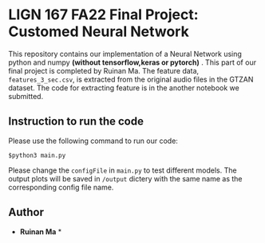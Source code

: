 # LIGN 167 FA22 Final Project: Customed Neural Network

This repository contains our implementation of a Neural Network using python and numpy **(without tensorflow,keras or pytorch)** . This part of our final project is completed by Ruinan Ma. The feature data, `features_3_sec.csv`, is extracted from the original audio files in the GTZAN dataset. The code for extracting feature is in the another notebook we submitted.

## Instruction to run the code

Please use the following command to run our code:

```#!/bin/bash
$python3 main.py
```

Please change the ``configFile`` in ``main.py`` to test different models.
The output plots will be saved in `/output` dictery with the same name as the corresponding config file name.

## Author

* **Ruinan Ma** *
